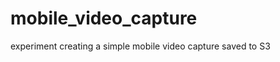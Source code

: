 mobile_video_capture
====================

experiment creating a simple mobile video capture saved to S3
